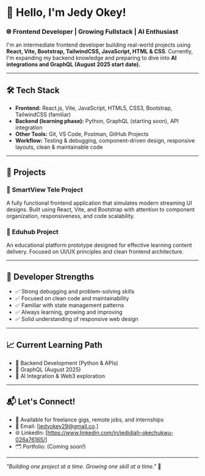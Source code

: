 # 👋 Hello, I'm Jedy Okey!

### 🌐 Frontend Developer | Growing Fullstack | AI Enthusiast

I'm an intermediate frontend developer building real-world projects using **React, Vite, Bootstrap, TailwindCSS, JavaScript, HTML & CSS**. Currently, I'm expanding my backend knowledge and preparing to dive into **AI integrations and GraphQL (August 2025 start date).**

---

## 🛠️ Tech Stack

- **Frontend:** React.js, Vite, JavaScript, HTML5, CSS3, Bootstrap, TailwindCSS (familiar)
- **Backend (learning phase):** Python, GraphQL (starting soon), API integration
- **Other Tools:** Git, VS Code, Postman, GitHub Projects
- **Workflow:** Testing & debugging, component-driven design, responsive layouts, clean & maintainable code

---

## 🚀 Projects

### 📌 SmartView Tele Project  
A fully functional frontend application that simulates modern streaming UI designs. Built using React, Vite, and Bootstrap with attention to component organization, responsiveness, and code scalability.

### 📌 Eduhub Project  
An educational platform prototype designed for effective learning content delivery. Focused on UI/UX principles and clean frontend architecture.

---

## 🧰 Developer Strengths

- ✅ Strong debugging and problem-solving skills
- ✅ Focused on clean code and maintainability
- ✅ Familiar with state management patterns
- ✅ Always learning, growing and improving
- ✅ Solid understanding of responsive web design

---

## 📈 Current Learning Path

- 🔭 Backend Development (Python & APIs)
- 🔭 GraphQL (August 2025)
- 🔭 AI Integration & Web3 exploration

---

## 📬 Let's Connect!

- 💼 Available for freelance gigs, remote jobs, and internships
- 📧 Email: [jedyokey29@gmail.co.]
- 🌐 LinkedIn: [https://www.linkedin.com/in/jedidiah-okechukwu-026a76165/]
- 🗂️ Portfolio: (Coming soon!)

---

_"Building one project at a time. Growing one skill at a time."_ 🚀

